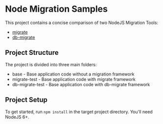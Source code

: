 # Node Migration Samples

This project contains a concise comparison of two NodeJS Migration Tools:

* [migrate](https://www.npmjs.com/package/migrate)
* [db-migrate](https://www.npmjs.com/package/db-migrate)

## Project Structure

The project is divided into three main folders:

* base - Base application code without a migration framework
* migrate-test - Base application code with migrate framework
* db-migrate-test - Base application code with db-migrate framework

## Project Setup 

To get started, run `npm install` in the target project directory. You'll need NodeJS 6+.
